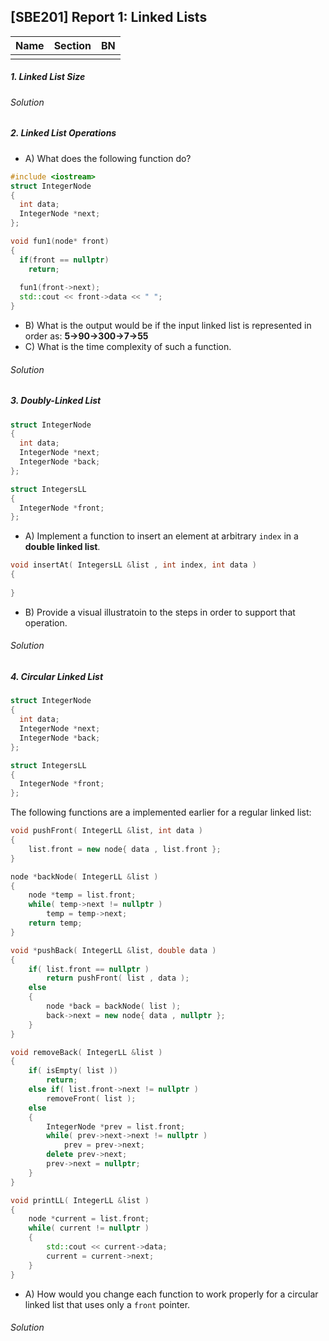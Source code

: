 ## [SBE201] Report 1: Linked Lists

| Name | Section | BN |
|---|---|---|
|            |        |      |


##### 1. Linked List Size



###### Solution


##### 2. Linked List Operations


- A) What does the following function do?

```c++
#include <iostream>
struct IntegerNode
{
  int data;
  IntegerNode *next;
};

void fun1(node* front)
{
  if(front == nullptr)
    return;
  
  fun1(front->next);
  std::cout << front->data << " ";
}
```

- B) What is the output would be if the input linked list is represented in order as: **5->90->300->7->55**
- C) What is the time complexity of such a function.

###### Solution


##### 3. Doubly-Linked List

```c++
struct IntegerNode
{
  int data;
  IntegerNode *next;
  IntegerNode *back;
};

struct IntegersLL
{
  IntegerNode *front;
};
```

- A) Implement a function to insert an element at arbitrary `index` in a **double linked list**.

```c++
void insertAt( IntegersLL &list , int index, int data )
{
  
}
```
- B) Provide a visual illustratoin to the steps in order to support that operation.

###### Solution


##### 4. Circular Linked List

```c++
struct IntegerNode
{
  int data;
  IntegerNode *next;
  IntegerNode *back;
};

struct IntegersLL
{
  IntegerNode *front;
};
```

The following functions are a implemented earlier for a regular linked list:

```c++
void pushFront( IntegerLL &list, int data )
{
    list.front = new node{ data , list.front };
}

node *backNode( IntegerLL &list )
{
    node *temp = list.front;
    while( temp->next != nullptr )
        temp = temp->next;
    return temp;
}

void *pushBack( IntegerLL &list, double data )
{
    if( list.front == nullptr )
        return pushFront( list , data );
    else
    {
        node *back = backNode( list );
        back->next = new node{ data , nullptr };
    }
}

void removeBack( IntegerLL &list )
{ 
    if( isEmpty( list ))
        return;
    else if( list.front->next != nullptr )
        removeFront( list );
    else
    {
        IntegerNode *prev = list.front;
        while( prev->next->next != nullptr )
            prev = prev->next;
        delete prev->next;
        prev->next = nullptr;
    }
}

void printLL( IntegerLL &list )
{
    node *current = list.front;
    while( current != nullptr )
    {
        std::cout << current->data;
        current = current->next;
    }
}
```

- A) How would you change each function to work properly for a circular linked list that uses only a `front` pointer.

###### Solution
